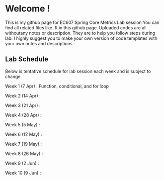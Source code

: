 # Welcome !

This is my github page for EC607 Spring Core Metrics Lab session
You can find all related files like .R in this github page.
Uploaded codes are all withoutany notes or description.
They are to help you follow steps during lab. 
I highly suggest you to make your own version of code templates with your own notes and descriptions.


## Lab Schedule
Below is tentative schedule for lab session each week and is subject to change.

Week 1 (7 Apr) : Function, conditional, and for loop

Week 2 (14 Apr) : 

Week 3 (21 Apr) :

Week 4 (28 Apr) :

Week 5 (5 May) :

Week 6 (12 May) :

Week 7 (19 May) :

Week 8 (26 May) :

Week 9 (2 Jun) :

Week 10 (9 Jun) :
